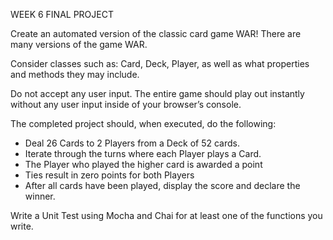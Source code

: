 WEEK 6 FINAL PROJECT

Create an automated version of the classic card game WAR! There are many versions of the game WAR.

Consider classes such as: Card, Deck, Player, as well as what properties and methods they may include.

Do not accept any user input. The entire game should play out instantly without any user input inside of your browser’s console.

The completed project should, when executed, do the following:
- Deal 26 Cards to 2 Players from a Deck of 52 cards.
- Iterate through the turns where each Player plays a Card.
- The Player who played the higher card is awarded a point
- Ties result in zero points for both Players
- After all cards have been played, display the score and declare the winner.

Write a Unit Test using Mocha and Chai for at least one of the functions you write.

